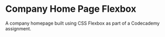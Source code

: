 # Company Home Page Flexbox
A company homepage built using CSS Flexbox as part of a Codecademy assignment. 
